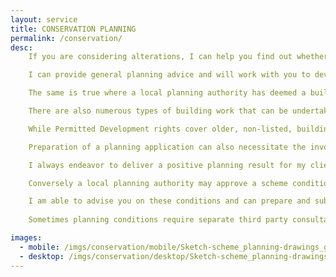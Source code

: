 ```yaml
---
layout: service
title: CONSERVATION PLANNING
permalink: /conservation/
desc:
    If you are considering alterations, I can help you find out whether there are additional planning restrictions that you need to consider; for example statutory listing; location within a Conservation Area etc.<br><br>

    I can provide general planning advice and will work with you to develop a design that both suits your requirements and stands the best chance of attaining planning permission. For example, where a property is in a conservation area, proposed alterations may need to be sympathetic to the wider surrounding character of the area and adjacent properties.<br><br>

    The same is true where a local planning authority has deemed a building to be of local interest; also known as a “Locally Listed Building”. While this designation doesn’t provide the greater level of statutory legal protection of a listed building, it will be a consideration in any planning application and as such will require consideration when designing a scheme.<br><br>

    There are also numerous types of building work that can be undertaken without the need to attain formal planning permission. This is known as Permitted Development. While Permitted Development places limits on the size and scale of the various items of work, sometimes designing a scheme within these restrictions can help speed the process of your development.<br><br>

    While Permitted Development rights cover older, non-listed, buildings within Conservation Areas, they can be limited and/or afected by other planning restrictions; removed as part of an existing planning conditions; and are generally removed where a property is statutorily listed. It is therefore important to consider them in a wider planning context. I will be able to advise you on whether Permitted Development applies to your property and what may be achievable.<br><br>

    Preparation of a planning application can also necessitate the involvement of other external consultants; for example to undertake a bat survey. Where this is the case I can help arrange and coordinate the necessary additional consultant input.<br><br>

    I always endeavor to deliver a positive planning result for my clients however the outcome of an application is not always certain. Where a scheme is refused and if it is appropriate to do so, I can prepare and submit a planning appeal or revise a scheme for re-submission of a planning application.<br><br>

    Conversely a local planning authority may approve a scheme conditionally. Sometimes such approvals contain pre-commencement conditions, which require a further formal application and approval before building work can begin.<br><br>

    I am able to advise you on these conditions and can prepare and submit the application to discharge the conditions on your behalf. If you have an existing conditional permission, I can also assist you in clearing these to enable you to proceed with the approved works.<br><br>
    
    Sometimes planning conditions require separate third party consultants, for example an archaeological recording condition. I can organise this on your behalf and, if necessary, coordinate its submission with any other conditions, to ensure the process is as time and cost efficient as possible.

images:
  - mobile: /imgs/conservation/mobile/Sketch-scheme_planning-drawings_green-belt_detached-garage-M.jpg
  - desktop: /imgs/conservation/desktop/Sketch-scheme_planning-drawings_green-belt_detached-garage-DT.jpg
---
```

